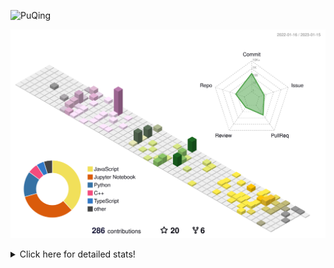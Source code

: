 ![PuQing](https://user-images.githubusercontent.com/27223114/171565019-9a56fae6-b08b-421f-99db-7e830da42371.png)

![](./profile-3d-contrib/profile-season-animate.svg)

<details>
<summary>Click here for detailed stats!</summary>

<!--START_SECTION:waka-->
**I'm a Night 🦉** 

```text
🌞 Morning    42 commits     ██░░░░░░░░░░░░░░░░░░░░░░░   10.99% 
🌆 Daytime    123 commits    ████████░░░░░░░░░░░░░░░░░   32.2% 
🌃 Evening    112 commits    ███████░░░░░░░░░░░░░░░░░░   29.32% 
🌙 Night      105 commits    ██████░░░░░░░░░░░░░░░░░░░   27.49%

```


📊 **This Week I Spent My Time On** 

```text
💬 Programming Languages: 
C++                      41 mins             █████░░░░░░░░░░░░░░░░░░░░   22.38% 
Rust                     26 mins             ███░░░░░░░░░░░░░░░░░░░░░░   14.45% 
JavaScript               25 mins             ███░░░░░░░░░░░░░░░░░░░░░░   13.79% 
Other                    22 mins             ███░░░░░░░░░░░░░░░░░░░░░░   12.06% 
Ruby                     19 mins             ██░░░░░░░░░░░░░░░░░░░░░░░   10.41%

🔥 Editors: 
VS Code                  2 hrs 19 mins       ███████████████████░░░░░░   76.21% 
CLion                    43 mins             ██████░░░░░░░░░░░░░░░░░░░   23.79%

💻 Operating System: 
Mac                      3 hrs 3 mins        █████████████████████████   100.0%

```


<!--END_SECTION:waka-->
</details>
